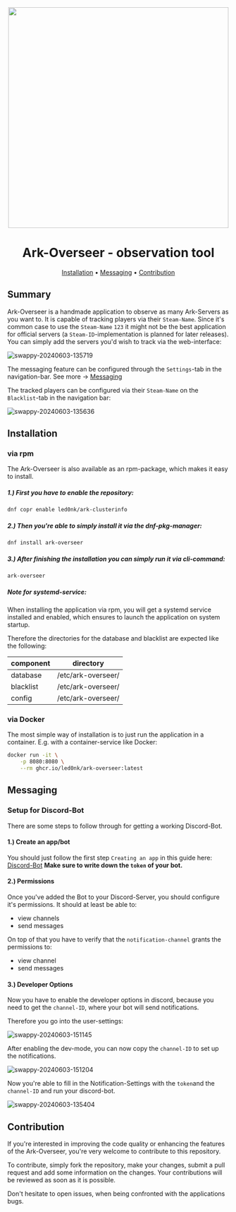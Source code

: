 <div align="center">

  <img src="https://github.com/led0nk/ark-overseer/assets/10290002/3b420707-4385-4ff1-a4fb-cdc42e1e75a1" width=500>
 

# Ark-Overseer - observation tool

[Installation](#installation)
•
[Messaging](#messaging)
•
[Contribution](#contribution)

</div>




## Summary

Ark-Overseer is a handmade application to observe as many Ark-Servers as you want to.
It is capable of tracking players via their `Steam-Name`. Since it's common case to use
the `Steam-Name` `123` it might not be the best application for official servers (a `Steam-ID`-implementation is planned for later releases).
You can simply add the servers you'd wish to track via the web-interface:

![swappy-20240603-135719](https://github.com/led0nk/ark-overseer/assets/10290002/afbf8d2e-aaa7-421d-9fb1-7ac34e38cb60)



The messaging feature can be configured through the `Settings`-tab in the navigation-bar.
See more -> [Messaging](#messaging)

The tracked players can be configured via their `Steam-Name` on the `Blacklist`-tab in the navigation bar:

![swappy-20240603-135636](https://github.com/led0nk/ark-overseer/assets/10290002/40589b09-7e23-44f6-9b5a-5baace7e0337)

## Installation

### via rpm

The Ark-Overseer is also available as an rpm-package, which makes it easy to install.

##### 1.) First you have to enable the repository:

```sh 
dnf copr enable led0nk/ark-clusterinfo
```

##### 2.) Then you're able to simply install it via the dnf-pkg-manager:

```sh 
dnf install ark-overseer
```

##### 3.) After finishing the installation you can simply run it via cli-command:

```sh 
ark-overseer
```

##### Note for systemd-service:

When installing the application via rpm, you will get a systemd service installed
and enabled, which ensures to launch the application on system startup.

Therefore the directories for the database and blacklist are expected like the following:

| component | directory |
| -------------- | --------------- |
| database | /etc/ark-overseer/ |
| blacklist | /etc/ark-overseer/ |
| config | /etc/ark-overseer/ |



### via Docker

The most simple way of installation is to just run the application in a container.
E.g. with a container-service like Docker:

```sh 
docker run -it \
    -p 8080:8080 \
    --rm ghcr.io/led0nk/ark-overseer:latest
```

## Messaging 

### Setup for Discord-Bot

There are some steps to follow through for getting a working Discord-Bot.

#### 1.) Create an app/bot

You should just follow the first step `Creating an app` in this guide here:
[Discord-Bot](https://discord.com/developers/docs/quick-start/getting-started)
**Make sure to write down the `token` of your bot.**

#### 2.) Permissions

Once you've added the Bot to your Discord-Server, you should configure it's permissions.
It should at least be able to:
  - view channels
  - send messages

On top of that you have to verify that the `notification-channel` grants the 
permissions to:
  - view channel
  - send messages

#### 3.) Developer Options

Now you have to enable the developer options in discord, because you need to
get the `channel-ID`, where your bot will send notifications.

Therefore you go into the user-settings:

![swappy-20240603-151145](https://github.com/led0nk/ark-overseer/assets/10290002/46f3b055-5483-4d0f-aaba-4bf2779f5857)



After enabling the dev-mode, you can now copy the `channel-ID` to set up the notifications.


![swappy-20240603-151204](https://github.com/led0nk/ark-overseer/assets/10290002/557c2963-f5ae-4144-b1ea-b1edc993f925)


Now you're able to fill in the Notification-Settings with the `token`and the `channel-ID` and run your discord-bot.


![swappy-20240603-135404](https://github.com/led0nk/ark-overseer/assets/10290002/3f35ec51-ee70-4188-85f8-36cb6ebc383f)


## Contribution

If you're interested in improving the code quality or enhancing the features of
the Ark-Overseer, you're very welcome to contribute to this repository.

To contribute, simply fork the repository, make your changes, submit a pull request
and add some information on the changes. Your contributions will be reviewed as
soon as it is possible.

Don't hesitate to open issues, when being confronted with the applications bugs.


